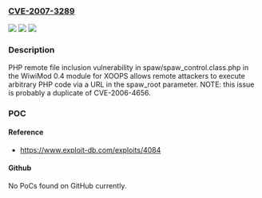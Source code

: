 ### [CVE-2007-3289](https://cve.mitre.org/cgi-bin/cvename.cgi?name=CVE-2007-3289)
![](https://img.shields.io/static/v1?label=Product&message=n%2Fa&color=blue)
![](https://img.shields.io/static/v1?label=Version&message=n%2Fa&color=blue)
![](https://img.shields.io/static/v1?label=Vulnerability&message=n%2Fa&color=brighgreen)

### Description

PHP remote file inclusion vulnerability in spaw/spaw_control.class.php in the WiwiMod 0.4 module for XOOPS allows remote attackers to execute arbitrary PHP code via a URL in the spaw_root parameter.  NOTE: this issue is probably a duplicate of CVE-2006-4656.

### POC

#### Reference
- https://www.exploit-db.com/exploits/4084

#### Github
No PoCs found on GitHub currently.


